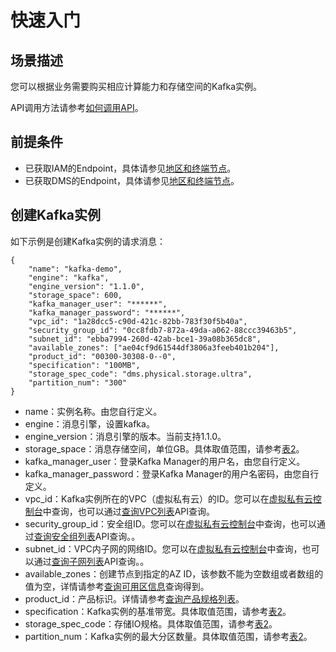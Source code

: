# 快速入门<a name="ZH-CN_TOPIC_0172518066"></a>

## 场景描述<a name="section205822035153613"></a>

您可以根据业务需要购买相应计算能力和存储空间的Kafka实例。

API调用方法请参考[如何调用API](如何调用API.md)。

## 前提条件<a name="section45026118376"></a>

-   已获取IAM的Endpoint，具体请参见[地区和终端节点](https://developer.huaweicloud.com/endpoint)。
-   已获取DMS的Endpoint，具体请参见[地区和终端节点](https://developer.huaweicloud.com/endpoint)。

## 创建Kafka实例<a name="section13836172404"></a>

如下示例是创建Kafka实例的请求消息：

```
{
	"name": "kafka-demo",
	"engine": "kafka",
	"engine_version": "1.1.0",
	"storage_space": 600,
	"kafka_manager_user": "******",
	"kafka_manager_password": "******",
	"vpc_id": "1a28dcc5-c90d-421c-82bb-783f30f5b40a",
	"security_group_id": "0cc8fdb7-872a-49da-a062-88ccc39463b5",
	"subnet_id": "ebba7994-260d-42ab-bce1-39a08b365dc8",
	"available_zones": ["ae04cf9d61544df3806a3feeb401b204"],
	"product_id": "00300-30308-0--0",
	"specification": "100MB",
	"storage_spec_code": "dms.physical.storage.ultra",
	"partition_num": "300"
}
```

-   name：实例名称。由您自行定义。
-   engine：消息引擎，设置kafka。
-   engine\_version：消息引擎的版本。当前支持1.1.0。
-   storage\_space：消息存储空间，单位GB。具体取值范围，请参考[表2](创建Kafka实例.md#zh-cn_topic_0128036927_table63510212250)。
-   kafka\_manager\_user：登录Kafka Manager的用户名，由您自行定义。
-   kafka\_manager\_password：登录Kafka Manager的用户名密码，由您自行定义。
-   vpc\_id：Kafka实例所在的VPC（虚拟私有云）的ID。您可以在[虚拟私有云控制台](https://console.huaweicloud.com/vpc/#/vpcs)中查询，也可以通过[查询VPC列表](https://support.huaweicloud.com/api-vpc/zh-cn_topic_0020090625.html)API查询。
-   security\_group\_id：安全组ID。您可以在[虚拟私有云控制台](https://console.huaweicloud.com/vpc/#/secGroups)中查询，也可以通过[查询安全组列表](https://support.huaweicloud.com/api-vpc/zh-cn_topic_0020090617.html)API查询。。
-   subnet\_id：VPC内子网的网络ID。您可以在[虚拟私有云控制台](https://console.huaweicloud.com/vpc/#/vpcs)中查询，也可以通过[查询子网列表](https://support.huaweicloud.com/api-vpc/zh-cn_topic_0020090592.html)API查询。。
-   available\_zones：创建节点到指定的AZ ID，该参数不能为空数组或者数组的值为空，详情请参考[查询可用区信息](查询可用区信息.md)查询得到。
-   product\_id：产品标识。详情请参考[查询产品规格列表](查询产品规格列表.md)。
-   specification：Kafka实例的基准带宽。具体取值范围，请参考[表2](创建Kafka实例.md#zh-cn_topic_0128036927_table63510212250)。
-   storage\_spec\_code：存储IO规格。具体取值范围，请参考[表2](创建Kafka实例.md#zh-cn_topic_0128036927_table63510212250)。
-   partition\_num：Kafka实例的最大分区数量。具体取值范围，请参考[表2](创建Kafka实例.md#zh-cn_topic_0128036927_table63510212250)。

